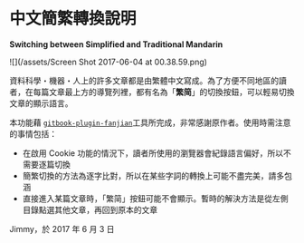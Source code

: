 # 中文簡繁轉換說明

**Switching between Simplified and Traditional Mandarin**

![](/assets/Screen Shot 2017-06-04 at 00.38.59.png)

資料科學・機器・人上的許多文章都是由繁體中文寫成。為了方便不同地區的讀者，在每篇文章最上方的導覽列裡，都有名為「**繁简**」的切換按鈕，可以輕易切換文章的顯示語言。

本功能藉 [`gitbook-plugin-fanjian`](https://www.npmjs.com/package/gitbook-plugin-fanjian)工具所完成，非常感謝原作者。使用時需注意的事情包括：

* 在啟用 Cookie 功能的情況下，讀者所使用的瀏覽器會紀錄語言偏好，所以不需要逐篇切換
* 簡繁切換的方法為逐字比對，所以在某些字詞的轉換上可能不盡完美，請多包涵
* 直接進入某篇文章時，「繁简」按鈕可能不會顯示。暫時的解決方法是從左側目錄點選其他文章，再回到原本的文章

Jimmy，於 2017 年 6 月 3 日

